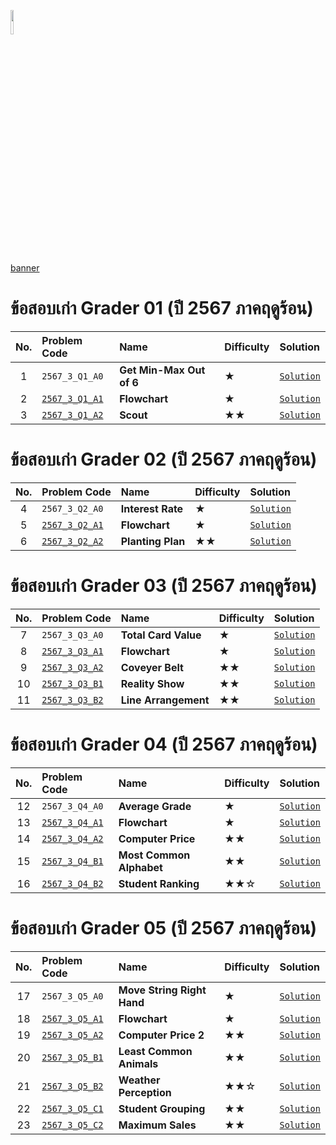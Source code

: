 <p align="left">
  <a href="../README.md">
    <img src="../../Z99-OTHERS/00-common/00-back.png" style="width:10%">
  </a>
</p>

[banner]()

# ข้อสอบเก่า Grader 01 (ปี 2567 ภาคฤดูร้อน)

| No. | Problem Code                                                                                         | Name                     | Difficulty | Solution                                                                                     |
| :-: | :--------------------------------------------------------------------------------------------------- | :----------------------- | :--------- | :------------------------------------------------------------------------------------------- |
|  1  | `2567_3_Q1_A0`                                                                                       | **Get Min-Max Out of 6** | ★          | [`Solution`](/GE-Grader-Examination/G6703-Exam-2567-Summer/Grader-01/2567_3_Q1_A0/README.md) |
|  2  | [`2567_3_Q1_A1`](https://drive.google.com/file/d/1jdlOMDrPVgGz6oEzKVZIo2Oo1mrq2Z6T/view?usp=sharing) | **Flowchart**            | ★          | [`Solution`](/GE-Grader-Examination/G6703-Exam-2567-Summer/Grader-01/2567_3_Q1_A1/README.md) |
|  3  | [`2567_3_Q1_A2`](https://drive.google.com/file/d/1cST70loS_Wfreh2mwh7RSmKwLeR216ZH/view?usp=sharing) | **Scout**                | ★★         | [`Solution`](/GE-Grader-Examination/G6703-Exam-2567-Summer/Grader-01/2567_3_Q1_A2/README.md) |

# ข้อสอบเก่า Grader 02 (ปี 2567 ภาคฤดูร้อน)

| No. | Problem Code                                                                                         | Name              | Difficulty | Solution                                                                                     |
| :-: | :--------------------------------------------------------------------------------------------------- | :---------------- | :--------- | :------------------------------------------------------------------------------------------- |
|  4  | `2567_3_Q2_A0`                                                                                       | **Interest Rate** | ★          | [`Solution`](/GE-Grader-Examination/G6703-Exam-2567-Summer/Grader-02/2567_3_Q2_A0/README.md) |
|  5  | [`2567_3_Q2_A1`](https://drive.google.com/file/d/1UziIdhFgHbr0cqfecQvGyEAKOLts1TO6/view?usp=sharing) | **Flowchart**     | ★          | [`Solution`](/GE-Grader-Examination/G6703-Exam-2567-Summer/Grader-02/2567_3_Q2_A1/README.md) |
|  6  | [`2567_3_Q2_A2`](https://drive.google.com/file/d/1Luxu2wqzZvYnYrAJkCIlvHvX__ANruyE/view?usp=sharing) | **Planting Plan** | ★★         | [`Solution`](/GE-Grader-Examination/G6703-Exam-2567-Summer/Grader-02/2567_3_Q2_A2/README.md) |

# ข้อสอบเก่า Grader 03 (ปี 2567 ภาคฤดูร้อน)

| No. | Problem Code                                                                                         | Name                 | Difficulty | Solution                                                                                     |
| :-: | :--------------------------------------------------------------------------------------------------- | :------------------- | :--------- | :------------------------------------------------------------------------------------------- |
|  7  | `2567_3_Q3_A0`                                                                                       | **Total Card Value** | ★          | [`Solution`](/GE-Grader-Examination/G6703-Exam-2567-Summer/Grader-03/2567_3_Q3_A0/README.md) |
|  8  | [`2567_3_Q3_A1`](https://drive.google.com/file/d/1ou_BWBzqsKbcUSy2Uxpj_3CBsDYZt-q9/view?usp=sharing) | **Flowchart**        | ★          | [`Solution`](/GE-Grader-Examination/G6703-Exam-2567-Summer/Grader-03/2567_3_Q3_A1/README.md) |
|  9  | [`2567_3_Q3_A2`](https://drive.google.com/file/d/1rn2oJeFPBMSNHAICwYwckghCxUb7Coau/view?usp=sharing) | **Coveyer Belt**     | ★★         | [`Solution`](/GE-Grader-Examination/G6703-Exam-2567-Summer/Grader-03/2567_3_Q3_A2/README.md) |
| 10  | [`2567_3_Q3_B1`](https://drive.google.com/file/d/1Kmkh6j223BnjUQg9vZjQBdBVK_uOZTnC/view?usp=sharing) | **Reality Show**     | ★★         | [`Solution`](/GE-Grader-Examination/G6703-Exam-2567-Summer/Grader-03/2567_3_Q3_B1/README.md) |
| 11  | [`2567_3_Q3_B2`](https://drive.google.com/file/d/16O6nEM_cnqoUypfawlbL0e0T6ECHClym/view?usp=sharing) | **Line Arrangement** | ★★         | [`Solution`](/GE-Grader-Examination/G6703-Exam-2567-Summer/Grader-03/2567_3_Q3_B2/README.md) |

# ข้อสอบเก่า Grader 04 (ปี 2567 ภาคฤดูร้อน)

| No. | Problem Code                                                                                         | Name                     | Difficulty | Solution                                                                                     |
| :-: | :--------------------------------------------------------------------------------------------------- | :----------------------- | :--------- | :------------------------------------------------------------------------------------------- |
| 12  | `2567_3_Q4_A0`                                                                                       | **Average Grade**        | ★          | [`Solution`](/GE-Grader-Examination/G6703-Exam-2567-Summer/Grader-04/2567_3_Q4_A0/README.md) |
| 13  | [`2567_3_Q4_A1`](https://drive.google.com/file/d/1T2ShDXtGH-HOEdciP0aw0AweG5KzTRLo/view?usp=sharing) | **Flowchart**            | ★          | [`Solution`](/GE-Grader-Examination/G6703-Exam-2567-Summer/Grader-04/2567_3_Q4_A1/README.md) |
| 14  | [`2567_3_Q4_A2`](https://drive.google.com/file/d/121_T1Fzngp5EhFhW_bUQCUaqqSB2bIyb/view?usp=sharing) | **Computer Price**       | ★★         | [`Solution`](/GE-Grader-Examination/G6703-Exam-2567-Summer/Grader-04/2567_3_Q4_A2/README.md) |
| 15  | [`2567_3_Q4_B1`](https://drive.google.com/file/d/166wIhXhfHUudlgLNZJymGaIKxNRExgRG/view?usp=sharing) | **Most Common Alphabet** | ★★         | [`Solution`](/GE-Grader-Examination/G6703-Exam-2567-Summer/Grader-04/2567_3_Q4_B1/README.md) |
| 16  | [`2567_3_Q4_B2`](https://drive.google.com/file/d/1ElOABGMUZv3X8ulf4nfeIjL0qHpD0mnp/view?usp=sharing) | **Student Ranking**      | ★★☆        | [`Solution`](/GE-Grader-Examination/G6703-Exam-2567-Summer/Grader-04/2567_3_Q4_B2/README.md) |

# ข้อสอบเก่า Grader 05 (ปี 2567 ภาคฤดูร้อน)

| No. | Problem Code                                                                                         | Name                       | Difficulty | Solution                                                                                     |
| :-: | :--------------------------------------------------------------------------------------------------- | :------------------------- | :--------- | :------------------------------------------------------------------------------------------- |
| 17  | `2567_3_Q5_A0`                                                                                       | **Move String Right Hand** | ★          | [`Solution`](/GE-Grader-Examination/G6703-Exam-2567-Summer/Grader-05/2567_3_Q5_A0/README.md) |
| 18  | [`2567_3_Q5_A1`](https://drive.google.com/file/d/1wZfQ10rCUGj30mKcJNsSonx06PzO9wCc/view?usp=sharing) | **Flowchart**              | ★          | [`Solution`](/GE-Grader-Examination/G6703-Exam-2567-Summer/Grader-05/2567_3_Q5_A1/README.md) |
| 19  | [`2567_3_Q5_A2`](https://drive.google.com/file/d/1pOeszxNdypPvpQTMQmdbzZTr3cbNWI9d/view?usp=sharing) | **Computer Price 2**       | ★★         | [`Solution`](/GE-Grader-Examination/G6703-Exam-2567-Summer/Grader-05/2567_3_Q5_A2/README.md) |
| 20  | [`2567_3_Q5_B1`](https://drive.google.com/file/d/1Q02DPgZGhBLSBO2v77qX7kNRvZI2Sisn/view?usp=sharing) | **Least Common Animals**   | ★★         | [`Solution`](/GE-Grader-Examination/G6703-Exam-2567-Summer/Grader-05/2567_3_Q5_B1/README.md) |
| 21  | [`2567_3_Q5_B2`](https://drive.google.com/file/d/1TMVjvnJ1ltHH8S8_CrdAnlekX9SKm-QQ/view?usp=sharing) | **Weather Perception**     | ★★☆        | [`Solution`](/GE-Grader-Examination/G6703-Exam-2567-Summer/Grader-05/2567_3_Q5_B2/README.md) |
| 22  | [`2567_3_Q5_C1`](https://drive.google.com/file/d/18QWAzO3DB4sNp6vdtzaOhEU-TFOlXEVL/view?usp=sharing) | **Student Grouping**       | ★★         | [`Solution`](/GE-Grader-Examination/G6703-Exam-2567-Summer/Grader-05/2567_3_Q5_C1/README.md) |
| 23  | [`2567_3_Q5_C2`](https://drive.google.com/file/d/1qWUIet-zn5YuB5f9ndRhYzUuGX5YOk8x/view?usp=sharing) | **Maximum Sales**          | ★★         | [`Solution`](/GE-Grader-Examination/G6703-Exam-2567-Summer/Grader-05/2567_3_Q5_C2/README.md) |
